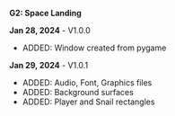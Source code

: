 **G2: Space Landing**

**Jan 28, 2024** - V1.0.0<br>
- ADDED: Window created from pygame<br>

**Jan 29, 2024** - V1.0.1<br>
- ADDED: Audio, Font, Graphics files<br>
- ADDED: Background surfaces<br>
- ADDED: Player and Snail rectangles